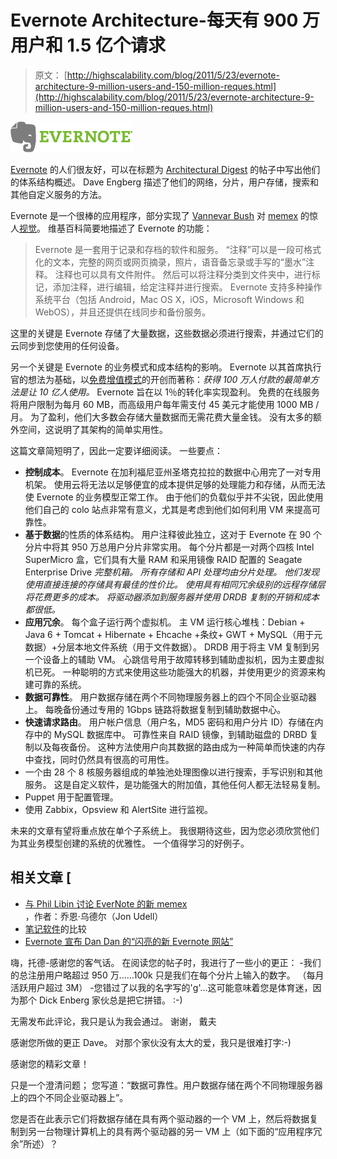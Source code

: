 # Evernote Architecture-每天有 900 万用户和 1.5 亿个请求

> 原文： [http://highscalability.com/blog/2011/5/23/evernote-architecture-9-million-users-and-150-million-reques.html](http://highscalability.com/blog/2011/5/23/evernote-architecture-9-million-users-and-150-million-reques.html)

![](img/2b7cd4ef58b70bf0a20de70c8654141f.png)

[Evernote](http://evernote.com/) 的人们很友好，可以在标题为 [Architectural Digest](http://blog.evernote.com/tech/2011/05/17/architectural-digest/#) 的帖子中写出他们的体系结构概述。 Dave Engberg 描述了他们的网络，分片，用户存储，搜索和其他自定义服务的方法。

Evernote 是一个很棒的应用程序，部分实现了 [Vannevar Bush](http://en.wikipedia.org/wiki/Vannevar_Bush) 对 [memex](http://en.wikipedia.org/wiki/Memex) 的惊人[视觉](http://commons.nwc.hccs.edu/dylla/2011/02/08/6/)。 维基百科简要地描述了 Evernote 的功能：

> Evernote 是一套用于记录和存档的软件和服务。 “注释”可以是一段可格式化的文本，完整的网页或网页摘录，照片，语音备忘录或手写的“墨水”注释。 注释也可以具有文件附件。 然后可以将注释分类到文件夹中，进行标记，添加注释，进行编辑，给定注释并进行搜索。 Evernote 支持多种操作系统平台（包括 Android，Mac OS X，iOS，Microsoft Windows 和 WebOS），并且还提供在线同步和备份服务。

这里的关键是 Evernote 存储了大量数据，这些数据必须进行搜索，并通过它们的云同步到您使用的任何设备。

另一个关键是 Evernote 的业务模式和成本结构的影响。 Evernote 以其首席执行官的想法为基础，以[免费增值模式](http://www.fastcompany.com/magazine/147/next-tech-remember-the-money.html)的开创而著称：*获得 100 万人付款的最简单方法是让 10 亿人使用。* Evernote 旨在以 1％的转化率实现盈利。 免费的在线服务将用户限制为每月 60 MB，而高级用户每年需支付 45 美元才能使用 1000 MB /月。 为了盈利，他们大多数会存储大量数据而无需花费大量金钱。 没有太多的额外空间，这说明了其架构的简单实用性。

这篇文章简短明了，因此一定要详细阅读。 一些要点：

*   **控制成本**。 Evernote 在加利福尼亚州圣塔克拉拉的数据中心用完了一对专用机架。 使用云将无法以足够便宜的成本提供足够的处理能力和存储，从而无法使 Evernote 的业务模型正常工作。 由于他们的负载似乎并不尖锐，因此使用他们自己的 colo 站点非常有意义，尤其是考虑到他们如何利用 VM 来提高可靠性。
*   **基于数据**的性质的体系结构。 用户注释彼此独立，这对于 Evernote 在 90 个分片中将其 950 万总用户分片非常实用。 每个分片都是一对两个四核 Intel SuperMicro 盒，它们具有大量 RAM 和采用镜像 RAID 配置的 Seagate Enterprise Drive *完整机箱。 所有存储和 API 处理均由分片处理。 他们发现使用直接连接的存储具有最佳的性价比。 使用具有相同冗余级别的远程存储层将花费更多的成本。 将驱动器添加到服务器并使用 DRDB 复制的开销和成本都很低。*
*   **应用冗余**。 每个盒子运行两个虚拟机。 主 VM 运行核心堆栈：Debian + Java 6 + Tomcat + Hibernate + Ehcache +条纹+ GWT + MySQL（用于元数据）+分层本地文件系统（用于文件数据）。 DRDB 用于将主 VM 复制到另一个设备上的辅助 VM。 心跳信号用于故障转移到辅助虚拟机，因为主要虚拟机已死。 一种聪明的方式来使用这些功能强大的机器，并使用更少的资源来构建可靠的系统。
*   **数据可靠性**。 用户数据存储在两个不同物理服务器上的四个不同企业驱动器上。 每晚备份通过专用的 1Gbps 链路将数据复制到辅助数据中心。
*   **快速请求路由**。 用户帐户信息（用户名，MD5 密码和用户分片 ID）存储在内存中的 MySQL 数据库中。 可靠性来自 RAID 镜像，到辅助磁盘的 DRBD 复制以及每夜备份。 这种方法使用户向其数据的路由成为一种简单而快速的内存中查找，同时仍然具有很高的可用性。
*   一个由 28 个 8 核服务器组成的单独池处理图像以进行搜索，手写识别和其他服务。 这是自定义软件，是功能强大的附加值，其他任何人都无法轻易复制。
*   Puppet 用于配置管理。
*   使用 Zabbix，Opsview 和 AlertSite 进行监视。

未来的文章有望将重点放在单个子系统上。 我很期待这些，因为您必须欣赏他们为其业务模型创建的系统的优雅性。 一个值得学习的好例子。

## 相关文章 [

*   [与 Phil Libin 讨论 EverNote 的新 memex](http://blog.jonudell.net/2008/04/07/a-conversation-with-phil-libin-about-evernotes-new-memex/) ，作者：乔恩·乌德尔（Jon Udell）
*   [笔记软件](http://en.wikipedia.org/wiki/Comparison_of_notetaking_software)的比较
*   [Evernote 宣布 Dan Dan 的“闪亮的新 Evernote 网站”](http://www.geardiary.com/2011/03/29/evernote-announces-shiny-new-evernote-web/)

嗨，托德-感谢您的客气话。 在阅读您的帖子时，我进行了一些小的更正：
-我们的总注册用户略超过 950 万……100k 只是我们在每个分片上输入的数字。 （每月活跃用户超过 3M）
-您错过了以我的名字写的'g'...这可能意味着您是体育迷，因为那个 Dick Enberg 家伙总是把它拼错。 :-)

无需发布此评论，我只是认为我会通过。
谢谢，
戴夫

感谢您所做的更正 Dave。 对那个家伙没有太大的爱，我只是很难打字:-)

感谢您的精彩文章！

只是一个澄清问题； 您写道：“数据可靠性。用户数据存储在两个不同物理服务器上的四个不同企业驱动器上”。

您是否在此表示它们将数据存储在具有两个驱动器的一个 VM 上，然后将数据复制到另一台物理计算机上的具有两个驱动器的另一 VM 上（如下面的“应用程序冗余”所述）？